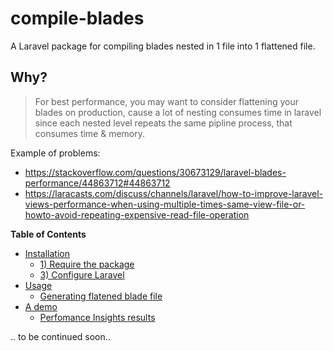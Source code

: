 # compile-blades 

A Laravel package for compiling blades nested in 1 file into 1 flattened file.


## Why?

> For best performance, you may want to consider flattening your blades on production, cause a lot of nesting consumes time in laravel
> since each nested level repeats the same pipline process, that consumes time & memory.

Example of problems:
- https://stackoverflow.com/questions/30673129/laravel-blades-performance/44863712#44863712
- https://laracasts.com/discuss/channels/laravel/how-to-improve-laravel-views-performance-when-using-multiple-times-same-view-file-or-howto-avoid-repeating-expensive-read-file-operation


**Table of Contents**

- [Installation](#installation)
    - [1) Require the package](#2-require-the-package)
    - [3) Configure Laravel](#3-configure-laravel)
- [Usage](#usage)
    - [Generating flatened blade file](#generating-flattened-blade)
- [A demo](#a-demo)
    - [Perfomance Insights results](#profiler-resutls)


.. to be continued soon..
